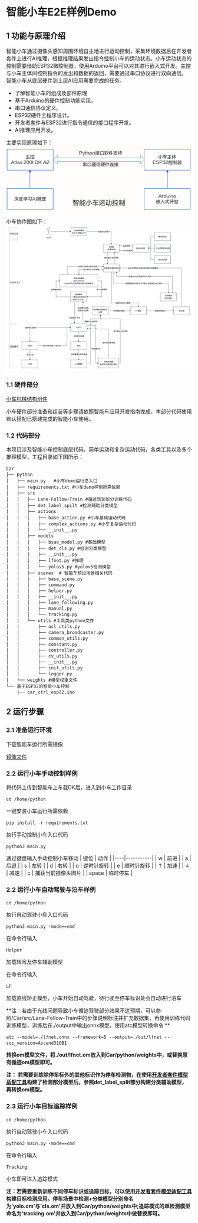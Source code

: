 # 智能小车E2E样例Demo

## 1 功能与原理介绍
智能小车通过摄像头感知周围环境自主地进行运动控制，采集环境数据后在开发者套件上进行AI推理，根据推理结果发出指令控制小车的运动状态。小车运动状态的控制需要借助ESP32微控制器，使用Arduino平台可以对其进行嵌入式开发。主控与小车主体间控制指令的发出和数据的返回，需要通过串口协议进行双向通信。
智能小车从底层硬件到上层AI应用需要完成的任务。
- 了解智能小车的组成及部件原理
- 基于Arduino的硬件控制功能实现。
- 串口通信协议定义。
- ESP32硬件主程序设计。
- 开发者套件与ESP32进行指令通信的接口程序开发。
- AI推理应用开发。

主要实现原理如下：
![输入图片说明](python/image.png)

小车协作图如下：
![输入图片说明](image.png)

### 1.1 硬件部分

[小车机械结构组件](https://ascend-repo.obs.cn-east-2.myhuaweicloud.com/Atlas%20200I%20DK%20A2/DevKit/samples/23.0.RC1/e2e-samples/Car/E2E%E6%99%BA%E8%83%BD%E5%B0%8F%E8%BD%A6%E6%A0%B7%E4%BE%8B3D%E7%BB%93%E6%9E%84%E4%BB%B6.zip)


小车硬件部分准备和组装等步骤请依照智能车应用开发指南完成，本部分代码使用默认搭配已搭建完成的智能小车使用。

### 1.2 代码部分


本项目涉及智能小车控制底层代码，简单运动和复杂运动代码，各类工具以及多个推理模型，工程目录如下图所示：

```
Car
├── python
│   ├── main.py   #小车demo运行总入口
│   ├── requirements.txt #小车demo样例所需依赖
│   ├── src
│   │   ├── Lane-Follow-Train #循迹驾驶部分训练代码
│   │   ├── det_label_spilt #检测辅助分类模型
│   │   ├── actions
│   │   │   ├── base_action.py #小车基础运动代码
│   │   │   ├── complex_actions.py #小车复杂运动代码
│   │   │   └── __init__.py
│   │   ├── models
│   │   │   ├── bsae_model.py #基础模型
│   │   │   ├── det_cls.py #检测分类模型
│   │   │   ├── __init__.py
│   │   │   ├── lfnet.py #推理
│   │   │   └── yolov5.py #yolov5检测模型
│   │   ├── scenes  # 智能车预设场景相关代码
│   │   │   ├── base_scene.py 
│   │   │   ├── command.py
│   │   │   ├── helper.py
│   │   │   ├── __init__.py
│   │   │   ├── lane_following.py
│   │   │   ├── manual.py
│   │   │   └── tracking.py
│   │   └── utils #工具类python文件
│   │       ├── acl_utils.py
│   │       ├── camera_broadcaster.py
│   │       ├── common_utils.py
│   │       ├── constant.py
│   │       ├── controller.py
│   │       ├── cv_utils.py
│   │       ├── __init__.py
│   │       ├── init_utils.py
│   │       └── logger.py
│   └── weights #模型权重文件
└── 基于ESP32的智能小车控制
    ├── car_ctrl_esp32.ino
```

## 2 运行步骤

### 2.1 准备运行环境

下载智能车运行所需镜像

[镜像文件](https://ascend-repo.obs.cn-east-2.myhuaweicloud.com/Atlas%20200I%20DK%20A2/DevKit/images/23.0.RC1/1.1.0/A200I-DK-A2_e2e-samples-image_1.1.0_ubuntu22.04-aarch64.img.zip)
### 2.2 运行小车手动控制样例

将代码上传到智能车上车载DK后，进入到小车工作目录
```
cd /home/python

```
一键安装小车运行所需依赖
```
pip install -r requirements.txt
```

执行手动控制小车入口代码
```
python3 main.py
```
通过键盘输入手动控制小车移动
| 键位 | 动作        |
|----|-----------|
| w  | 前进        |
| a  | 后退        |
| s  | 左转        |
| d  | 右转        |
| q  | 逆时针旋转     |
| e  | 顺时针旋转     |
| ↑  | 加速        |
| ↓  | 减速        |
| c  | 捕获当前摄像头图片 |
| space  | 临时停车 |

### 2.2 运行小车自动驾驶与泊车样例
```
cd /home/python
```

执行自动驾驶小车入口代码
```
python3 main.py -mode==cmd
```
在命令行输入
```
Helper
```
加载转弯及停车辅助模型

在命令行输入
```
LF
```
加载直线矫正模型，小车开始自动驾驶，待行驶至停车标识处会自动进行泊车

 **注：若由于光线问题导致小车循迹驾驶部分效果不达预期，可以参照/Car/src/Lane-Follow-Train中的步骤说明标注并扩充数据集，再使用训练代码训练模型，训练后在./output中输出onnx模型，使用atc模型转换命令 ** 
```
atc --model=./lfnet.onnx --framework=5 --output=./out/lfnet --soc_version=Ascend310B1
```
**转换om模型文件，将./out/lfnet.om放入到Car/python/weights中，或替换原有循迹om模型即可。**

 **注： 若需要训练除停车标外的其他标识作为停车检测物，在使用[开发者套件模型适配工具](https://ascend-repo.obs.cn-east-2.myhuaweicloud.com/Atlas%20200I%20DK%20A2/DevKit/tools/23.0.RC1/1.1.3/Ascend-devkit-model-adapter_1.1.3_win-x86_64.exe)构建了检测部分模型后，参照det_label_split部分构建分类辅助模型，再转换om模型。** 

### 2.3 运行小车目标追踪样例
```
cd /home/python
```

执行自动驾驶小车入口代码
```
python3 main.py -mode==cmd
```
在命令行输入
```
Tracking
```
小车即可进入追踪模式

 **注：若需要重新训练不同停车标识或追踪目标，可以使用[开发者套件模型适配工具](https://ascend-repo.obs.cn-east-2.myhuaweicloud.com/Atlas%20200I%20DK%20A2/DevKit/tools/23.0.RC1/1.1.3/Ascend-devkit-model-adapter_1.1.3_win-x86_64.exe)构建目标检测应用。停车场景中检测+分类模型分别命名为'yolo.om'与'cls.om'并放入到Car/python/weights中;追踪模式的单检测模型命名为'tracking.om'并放入到Car/python/weights中做替换即可。** 




